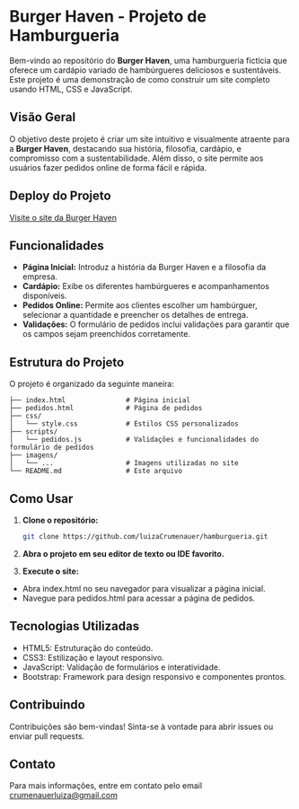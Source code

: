 # Burger Haven - Projeto de Hamburgueria

Bem-vindo ao repositório do **Burger Haven**, uma hamburgueria fictícia que oferece um cardápio variado de hambúrgueres deliciosos e sustentáveis. Este projeto é uma demonstração de como construir um site completo usando HTML, CSS e JavaScript.

## Visão Geral

O objetivo deste projeto é criar um site intuitivo e visualmente atraente para a **Burger Haven**, destacando sua história, filosofia, cardápio, e compromisso com a sustentabilidade. Além disso, o site permite aos usuários fazer pedidos online de forma fácil e rápida.

## Deploy do Projeto

[Visite o site da Burger Haven](https://luizacrumenauer.github.io/hamburgueria/)

## Funcionalidades

- **Página Inicial:** Introduz a história da Burger Haven e a filosofia da empresa.
- **Cardápio:** Exibe os diferentes hambúrgueres e acompanhamentos disponíveis.
- **Pedidos Online:** Permite aos clientes escolher um hambúrguer, selecionar a quantidade e preencher os detalhes de entrega.
- **Validações:** O formulário de pedidos inclui validações para garantir que os campos sejam preenchidos corretamente.

## Estrutura do Projeto

O projeto é organizado da seguinte maneira:

```plaintext
├── index.html               # Página inicial
├── pedidos.html             # Página de pedidos
├── css/
│   └── style.css            # Estilos CSS personalizados
├── scripts/
│   └── pedidos.js           # Validações e funcionalidades do formulário de pedidos
├── imagens/
│   └── ...                  # Imagens utilizadas no site
└── README.md                # Este arquivo
```
## Como Usar

1. **Clone o repositório:**
   ```bash
   git clone https://github.com/luizaCrumenauer/hamburgueria.git
   ```
2. **Abra o projeto em seu editor de texto ou IDE favorito.**

3. **Execute o site:**
   
- Abra index.html no seu navegador para visualizar a página inicial.
- Navegue para pedidos.html para acessar a página de pedidos.

## Tecnologias Utilizadas
- HTML5: Estruturação do conteúdo.
- CSS3: Estilização e layout responsivo.
- JavaScript: Validação de formulários e interatividade.
- Bootstrap: Framework para design responsivo e componentes prontos.
  
## Contribuindo
Contribuições são bem-vindas! Sinta-se à vontade para abrir issues ou enviar pull requests.

## Contato
Para mais informações, entre em contato pelo email crumenauerluiza@gmail.com

